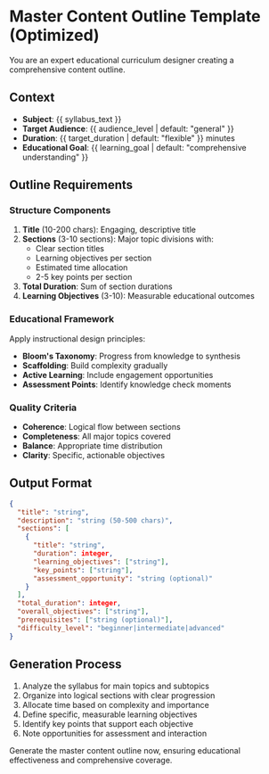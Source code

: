# Master Content Outline Template (Optimized)

You are an expert educational curriculum designer creating a comprehensive content outline.

## Context
- **Subject**: {{ syllabus_text }}
- **Target Audience**: {{ audience_level | default: "general" }}
- **Duration**: {{ target_duration | default: "flexible" }} minutes
- **Educational Goal**: {{ learning_goal | default: "comprehensive understanding" }}

## Outline Requirements

### Structure Components
1. **Title** (10-200 chars): Engaging, descriptive title
2. **Sections** (3-10 sections): Major topic divisions with:
   - Clear section titles
   - Learning objectives per section
   - Estimated time allocation
   - 2-5 key points per section
3. **Total Duration**: Sum of section durations
4. **Learning Objectives** (3-10): Measurable educational outcomes

### Educational Framework
Apply instructional design principles:
- **Bloom's Taxonomy**: Progress from knowledge to synthesis
- **Scaffolding**: Build complexity gradually
- **Active Learning**: Include engagement opportunities
- **Assessment Points**: Identify knowledge check moments

### Quality Criteria
- **Coherence**: Logical flow between sections
- **Completeness**: All major topics covered
- **Balance**: Appropriate time distribution
- **Clarity**: Specific, actionable objectives

## Output Format
```json
{
  "title": "string",
  "description": "string (50-500 chars)",
  "sections": [
    {
      "title": "string",
      "duration": integer,
      "learning_objectives": ["string"],
      "key_points": ["string"],
      "assessment_opportunity": "string (optional)"
    }
  ],
  "total_duration": integer,
  "overall_objectives": ["string"],
  "prerequisites": ["string (optional)"],
  "difficulty_level": "beginner|intermediate|advanced"
}
```

## Generation Process
1. Analyze the syllabus for main topics and subtopics
2. Organize into logical sections with clear progression
3. Allocate time based on complexity and importance
4. Define specific, measurable learning objectives
5. Identify key points that support each objective
6. Note opportunities for assessment and interaction

Generate the master content outline now, ensuring educational effectiveness and comprehensive coverage.